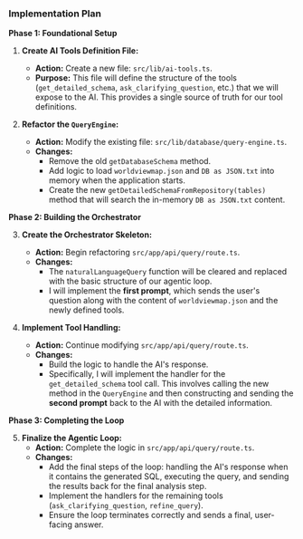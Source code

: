 ### Implementation Plan

**Phase 1: Foundational Setup**

1.  **Create AI Tools Definition File:**
    -   **Action:** Create a new file: `src/lib/ai-tools.ts`.
    -   **Purpose:** This file will define the structure of the tools (`get_detailed_schema`, `ask_clarifying_question`, etc.) that we will expose to the AI. This provides a single source of truth for our tool definitions.

2.  **Refactor the `QueryEngine`:**
    -   **Action:** Modify the existing file: `src/lib/database/query-engine.ts`.
    -   **Changes:**
        -   Remove the old `getDatabaseSchema` method.
        -   Add logic to load `worldviewmap.json` and `DB as JSON.txt` into memory when the application starts.
        -   Create the new `getDetailedSchemaFromRepository(tables)` method that will search the in-memory `DB as JSON.txt` content.

**Phase 2: Building the Orchestrator**

3.  **Create the Orchestrator Skeleton:**
    -   **Action:** Begin refactoring `src/app/api/query/route.ts`.
    -   **Changes:**
        -   The `naturalLanguageQuery` function will be cleared and replaced with the basic structure of our agentic loop.
        -   I will implement the **first prompt**, which sends the user's question along with the content of `worldviewmap.json` and the newly defined tools.

4.  **Implement Tool Handling:**
    -   **Action:** Continue modifying `src/app/api/query/route.ts`.
    -   **Changes:**
        -   Build the logic to handle the AI's response.
        -   Specifically, I will implement the handler for the `get_detailed_schema` tool call. This involves calling the new method in the `QueryEngine` and then constructing and sending the **second prompt** back to the AI with the detailed information.

**Phase 3: Completing the Loop**

5.  **Finalize the Agentic Loop:**
    -   **Action:** Complete the logic in `src/app/api/query/route.ts`.
    -   **Changes:**
        -   Add the final steps of the loop: handling the AI's response when it contains the generated SQL, executing the query, and sending the results back for the final analysis step.
        -   Implement the handlers for the remaining tools (`ask_clarifying_question`, `refine_query`).
        -   Ensure the loop terminates correctly and sends a final, user-facing answer.
